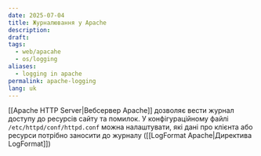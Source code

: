 ```yaml
---
date: 2025-07-04
title: Журналювання у Apache
description: 
draft: 
tags:
  - web/apacahe
  - os/logging
aliases:
  - logging in apache
permalink: apache-logging
lang: uk
---
```


[[Apache HTTP Server|Вебсервер Apache]] дозволяє вести журнал доступу до ресурсів сайту та помилок. У конфігураційному файлі `/etc/httpd/conf/httpd.conf` можна налаштувати, які дані про клієнта або ресурси потрібно заносити до журналу ([[LogFormat Apache|Директива LogFormat]])
 